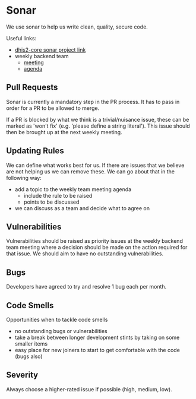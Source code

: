 # Sonar
We use sonar to help us write clean, quality, secure code.

Useful links:  
- [dhis2-core sonar project link](https://sonarcloud.io/project/overview?id=dhis2_dhis2-core)  
- weekly backend team
  - [meeting](https://meet.google.com/upy-nibq-wnd)
  - [agenda](https://www.google.com/url?q=https://docs.google.com/document/d/1rNoPNKcm1B4yGBtR85frXTKylZgBW3g0MZzVCAbeJ94/edit%23heading%3Dh.blgdisivf792&sa=D&source=calendar&ust=1707084037533033&usg=AOvVaw0V7Sd55NRFeQ_QzmiSVRGl)

## Pull Requests
Sonar is currently a mandatory step in the PR process. It has to pass in order for a PR to be allowed to merge.

If a PR is blocked by what we think is a trivial/nuisance issue, these can be marked as 'won't fix' (e.g. 'please define a string literal'). This issue should then be brought up at the next weekly meeting.

## Updating Rules
We can define what works best for us. If there are issues that we believe are not helping us we can remove these. We can go about that in the following way:
- add a topic to the weekly team meeting agenda
  - include the rule to be raised
  - points to be discussed
- we can discuss as a team and decide what to agree on

## Vulnerabilities
Vulnerabilities should be raised as priority issues at the weekly backend team meeting where a decision should be made on the action required for that issue. We should aim to have no outstanding vulnerabilities.

## Bugs
Developers have agreed to try and resolve 1 bug each per month.

## Code Smells
Opportunities when to tackle code smells
- no outstanding bugs or vulnerabilities
- take a break between longer development stints by taking on some smaller items
- easy place for new joiners to start to get comfortable with the code (bugs also)

## Severity
Always choose a higher-rated issue if possible (high, medium, low).
